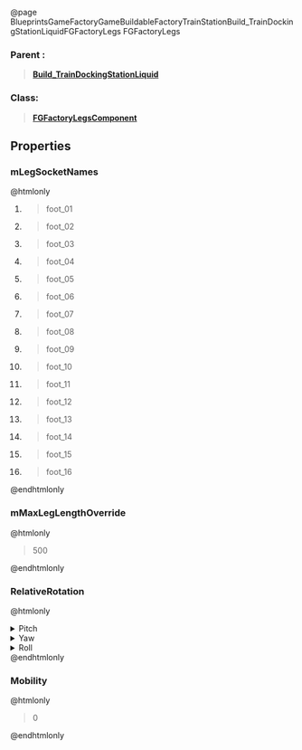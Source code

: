 @page BlueprintsGameFactoryGameBuildableFactoryTrainStationBuild_TrainDockingStationLiquidFGFactoryLegs FGFactoryLegs
### Parent :
<b><a href="_blueprints_game_factory_game_buildable_factory_train_station_build__train_docking_station_liquid.html"><blockquote>Build_TrainDockingStationLiquid</blockquote></a></b>
### Class:
<b><a href="_class_script_f_g_factory_legs_component.html"><blockquote>FGFactoryLegsComponent</blockquote></a></b>
## Properties
### mLegSocketNames
@htmlonly
<ol>
<li>
<blockquote>foot_01</blockquote>
</li>
<li>
<blockquote>foot_02</blockquote>
</li>
<li>
<blockquote>foot_03</blockquote>
</li>
<li>
<blockquote>foot_04</blockquote>
</li>
<li>
<blockquote>foot_05</blockquote>
</li>
<li>
<blockquote>foot_06</blockquote>
</li>
<li>
<blockquote>foot_07</blockquote>
</li>
<li>
<blockquote>foot_08</blockquote>
</li>
<li>
<blockquote>foot_09</blockquote>
</li>
<li>
<blockquote>foot_10</blockquote>
</li>
<li>
<blockquote>foot_11</blockquote>
</li>
<li>
<blockquote>foot_12</blockquote>
</li>
<li>
<blockquote>foot_13</blockquote>
</li>
<li>
<blockquote>foot_14</blockquote>
</li>
<li>
<blockquote>foot_15</blockquote>
</li>
<li>
<blockquote>foot_16</blockquote>
</li>
</ol>
@endhtmlonly

### mMaxLegLengthOverride
@htmlonly
<blockquote>500</blockquote>
@endhtmlonly

### RelativeRotation
@htmlonly
<details>
 <summary>Pitch</summary>
<blockquote>0</blockquote>
</details>
<details>
 <summary>Yaw</summary>
<blockquote>-179.9999542236328</blockquote>
</details>
<details>
 <summary>Roll</summary>
<blockquote>0</blockquote>
</details>
@endhtmlonly

### Mobility
@htmlonly
<blockquote>0</blockquote>
@endhtmlonly

